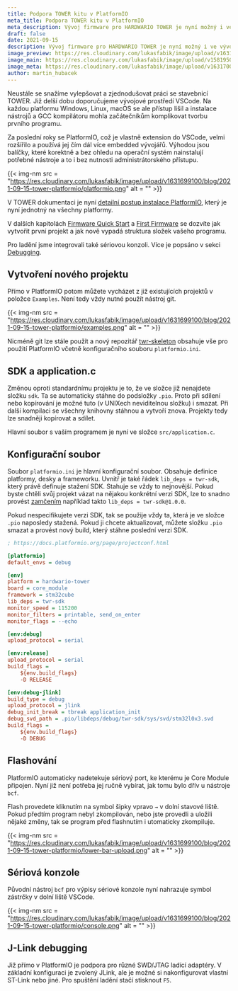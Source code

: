 ```yaml
---
title: Podpora TOWER kitu v PlatformIO
meta_title: Podpora TOWER kitu v PlatformIO
meta_description: Vývoj firmware pro HARDWARIO TOWER je nyní možný i ve vývojovém prostředí PlatformIO. Neustále se snažíme vylepšovat a zjednodušovat práci se stavebnicí TOWER. Již delší dobu doporučujeme vývojové prostředí VSCode. Na každou platformu Windows, Linux, macOS se ale přístup lišil a instalace nástrojů a GCC kompilátoru mohla začátečníkům komplikovat tvorbu prvního programu.
draft: false
date: 2021-09-15
description: Vývoj firmware pro HARDWARIO TOWER je nyní možný i ve vývojovém prostředí PlatformIO.
image_preview: https://res.cloudinary.com/lukasfabik/image/upload/v1631699535/blog/2021-09-15-tower-platformio/platformio-blog.png
image_main: https://res.cloudinary.com/lukasfabik/image/upload/v1581950249/blog/wide_placeholder.jpg
image_meta: https://res.cloudinary.com/lukasfabik/image/upload/v1631700679/blog/2021-09-15-tower-platformio/blog-platformioArtboard_1_2x.png
author: martin_hubacek
---
```


Neustále se snažíme vylepšovat a zjednodušovat práci se stavebnicí TOWER. Již delší dobu doporučujeme vývojové prostředí VSCode. Na každou platformu Windows, Linux, macOS se ale přístup lišil a instalace nástrojů a GCC kompilátoru mohla začátečníkům komplikovat tvorbu prvního programu.

Za poslední roky se PlatformIO, což je vlastně extension do VSCode, velmi rozšířilo a používá jej čím dál více embedded vývojářů. Výhodou jsou balíčky, které korektně a bez ohledu na operační systém nainstalují potřebné nástroje a to i bez nutnosti administrátorského přístupu.

{{< img-nm src = "https://res.cloudinary.com/lukasfabik/image/upload/v1631699100/blog/2021-09-15-tower-platformio/platformio.png" alt = "" >}}

V TOWER dokumentaci je nyní [detailní postup instalace PlatformIO](https://tower.hardwario.com/en/latest/firmware/platformio-installation/), který je nyní jednotný na všechny platformy.

V dalších kapitolách [Firmware Quick Start](https://tower.hardwario.com/en/latest/firmware/firmware-quick-start/) a [First Firmware](https://tower.hardwario.com/en/latest/firmware/blank-start/) se dozvíte jak vytvořit první projekt a jak nově vypadá struktura složek vašeho programu.

Pro ladění jsme integrovali také sériovou konzoli. Více je popsáno v sekci [Debugging](https://tower.hardwario.com/en/latest/firmware/debugging/).

## Vytvoření nového projektu

Přímo v PlatformIO potom můžete vycházet z již existujících projektů v položce `Examples`. Není tedy vždy nutné použít nástroj git.

{{< img-nm src = "https://res.cloudinary.com/lukasfabik/image/upload/v1631699100/blog/2021-09-15-tower-platformio/examples.png" alt = "" >}}


Nicméně git lze stále použít a nový repozitář [twr-skeleton](https://github.com/hardwario/twr-skeleton) obsahuje vše pro použití PlatformIO včetně konfiguračního souboru `platformio.ini`.

## SDK a application.c

Změnou oproti standardnímu projektu je to, že ve složce již nenajdete složku `sdk`. Ta se automaticky stáhne do podsložky `.pio`. Proto při sdílení nebo kopírování je možné tuto (v UNIXech neviditelnou složku) i smazat. Při další kompilaci se všechny knihovny stáhnou a vytvoří znova.
Projekty tedy lze snadněji kopírovat a sdílet.

Hlavní soubor s vaším programem je nyní ve složce `src/application.c`.

## Konfigurační soubor

Soubor `platformio.ini` je hlavní konfigurační soubor. Obsahuje definice platformy, desky a frameworku. Uvnitř je také řádek `lib_deps = twr-sdk`, který právě definuje stažení SDK. Stahuje se vždy to nejnovější. Pokud byste chtěli svůj projekt vázat na nějakou konkrétní verzi SDK, lze to snadno provést [zamčením](https://docs.platformio.org/en/latest/projectconf/section_env_library.html#lib-deps) například takto `lib_deps = twr-sdk@1.0.0`.

Pokud nespecifikujete verzi SDK, tak se použije vždy ta, která je ve složce `.pio` naposledy stažená. Pokud ji chcete aktualizovat, můžete složku `.pio` smazat a provést nový build, který stáhne poslední verzi SDK.


```ini
; https://docs.platformio.org/page/projectconf.html

[platformio]
default_envs = debug

[env]
platform = hardwario-tower
board = core_module
framework = stm32cube
lib_deps = twr-sdk
monitor_speed = 115200
monitor_filters = printable, send_on_enter
monitor_flags = --echo

[env:debug]
upload_protocol = serial

[env:release]
upload_protocol = serial
build_flags =
    ${env.build_flags}
    -D RELEASE

[env:debug-jlink]
build_type = debug
upload_protocol = jlink
debug_init_break = tbreak application_init
debug_svd_path = .pio/libdeps/debug/twr-sdk/sys/svd/stm32l0x3.svd
build_flags =
    ${env.build_flags}
    -D DEBUG
```

## Flashování

PlatformIO automaticky nadetekuje sériový port, ke kterému je Core Module připojen. Nyní již není potřeba jej ručně vybírat, jak tomu bylo dřív u nástroje `bcf`.

Flash provedete kliknutím na symbol šipky vpravo `→` v dolní stavové liště. Pokud předtím program nebyl zkompilován, nebo jste provedli a uložili nějaké změny, tak se program před flashnutím i utomaticky zkompiluje.

{{< img-nm src = "https://res.cloudinary.com/lukasfabik/image/upload/v1631699100/blog/2021-09-15-tower-platformio/lower-bar-upload.png" alt = "" >}}

## Sériová konzole

Původní nástroj `bcf` pro výpisy sériové konzole nyní nahrazuje symbol zástrčky v dolní liště VSCode.

{{< img-nm src = "https://res.cloudinary.com/lukasfabik/image/upload/v1631699100/blog/2021-09-15-tower-platformio/console.png" alt = "" >}}

## J-Link debugging

Již přímo v PlatformIO je podpora pro různé SWD/JTAG ladící adaptéry. V základní konfiguraci je zvolený JLink, ale je možné si nakonfigurovat vlastní ST-Link nebo jiné. Pro spuštění ladění stačí stisknout `F5`.

